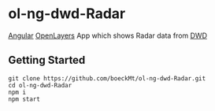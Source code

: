# ol-ng-dwd-Radar

[Angular](https://angular.io/) [OpenLayers](http://openlayers.org/) App which shows Radar data from [DWD](https://www.dwd.de/DE/wetter/warnungen_aktuell/objekt_einbindung/einbindung_karten_geowebservice.html)

## Getting Started
```
git clone https://github.com/boeckMt/ol-ng-dwd-Radar.git
cd ol-ng-dwd-Radar
npm i
npm start
```
